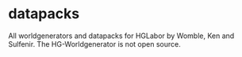 # datapacks
All worldgenerators and datapacks for HGLabor by Womble, Ken and Sulfenir.
The HG-Worldgenerator is not open source.

